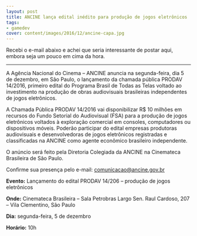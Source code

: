 ```yaml
---
layout: post
title: ANCINE lança edital inédito para produção de jogos eletrônicos
tags:
- gamedev
cover: content/images/2016/12/ancine-capa.jpg
---
```


Recebi o e-mail abaixo e achei que seria interessante de postar aqui, embora seja um pouco em cima da hora.

___

A Agência Nacional do Cinema – ANCINE anuncia na segunda-feira, dia 5 de dezembro, em São Paulo, o lançamento da chamada pública PRODAV 14/2016, primeiro edital do Programa Brasil de Todas as Telas voltado ao investimento na produção de obras audiovisuais brasileiras independentes de jogos eletrônicos.

A Chamada Pública PRODAV 14/2016 vai disponibilizar R$ 10 milhões em recursos do Fundo Setorial do Audiovisual (FSA) para a produção de jogos eletrônicos voltados à exploração comercial em consoles, computadores ou dispositivos móveis.
Poderão participar do edital empresas produtoras audiovisuais e desenvolvedoras de jogos eletrônicos registradas e classificadas na ANCINE como agente econômico brasileiro independente.

O anúncio será feito pela Diretoria Colegiada da ANCINE na Cinemateca Brasileira de São Paulo.

Confirme sua presença pelo e-mail: [comunicacao@ancine.gov.br](mailto://comunicacao@ancine.gov.br)

**Evento:** Lançamento do edital PRODAV 14/206 – produção de jogos eletrônicos

**Onde:** Cinemateca Brasileira – Sala Petrobras
Largo Sen. Raul Cardoso, 207 – Vila Clementino, São Paulo

**Dia:** segunda-feira, 5 de dezembro

**Horário:** 10h
